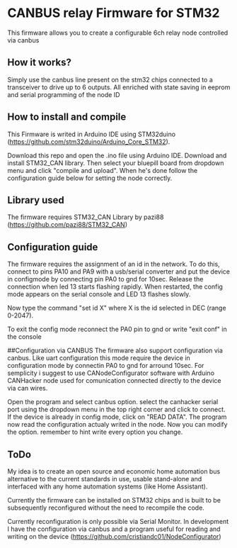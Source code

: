 # CANBUS relay Firmware for STM32


This firmware allows you to create a configurable 6ch relay node controlled via canbus

## How it works?
Simply use the canbus line present on the stm32 chips connected to a transceiver to drive up to 6 outputs. All enriched with state saving in eeprom and serial programming of the node ID

## How to install and compile

This Firmware is writed in Arduino IDE using STM32duino (https://github.com/stm32duino/Arduino_Core_STM32).

Download this repo and open the .ino file using Arduino IDE.
Download and install STM32_CAN library.
Then select your bluepill board from dropdown menu and click "compile and upload".
When he's done follow the configuration guide below for setting the node correctly.



## Library used
The firmware requires STM32_CAN Library by pazi88 (https://github.com/pazi88/STM32_CAN)

## Configuration guide

The firmware requires the assignment of an id in the network. To do this, connect to pins PA10 and PA9 with a usb/serial converter and put the device in configmode by connecting pin PA0 to gnd for 10sec. 
Release the connection when led 13 starts flashing rapidly.
When restarted, the config mode appears on the serial console and LED 13 flashes slowly.

Now type the command "set id X" where X is the id selected in DEC (range 0-2047).

To exit the config mode reconnect the PA0 pin to gnd or write "exit conf" in the console

##Configuration via CANBUS
The firmware also support configuration via canbus. Like uart configuration this mode require the device in configuration mode by connectin PA0 to gnd for arround 10sec.
For semplicity i suggest to use CANodeConfigurator software with Arduino CANHacker node used for comunication connected directly to the device via can wires.

Open the program and select canbus option. select the canhacker serial port using the dropdown menu in the top right corner and click to connect.
If the device is already in config mode, click on "READ DATA". The program now read the configuration actualy writed in the node.
Now you can modify the option. remember to hint write every option you change.


## ToDo

My idea is to create an open source and economic home automation bus alternative to the current standards in use, usable stand-alone and interfaced with any home automation systems (like Home Assistant).

Currently the firmware can be installed on STM32 chips and is built to be subsequently reconfigured without the need to recompile the code.

Currently reconfiguration is only possible via Serial Monitor. In development I have the configuration via canbus and a program useful for reading and writing on the device (https://github.com/cristiandc01/NodeConfigurator)
